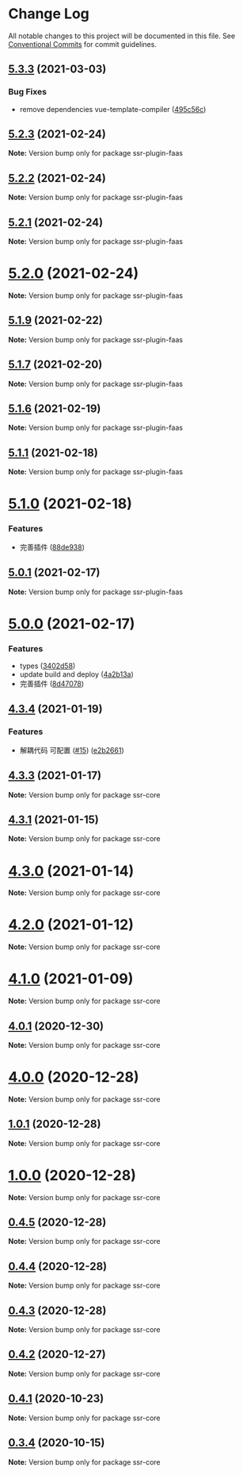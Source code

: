 # Change Log

All notable changes to this project will be documented in this file.
See [Conventional Commits](https://conventionalcommits.org) for commit guidelines.

## [5.3.3](https://github.com/ykfe/ssr/compare/v5.3.2...v5.3.3) (2021-03-03)


### Bug Fixes

* remove dependencies vue-template-compiler ([495c56c](https://github.com/ykfe/ssr/commit/495c56cf241c25423977307cde5dfccbc636eb4f))





## [5.2.3](https://github.com/ykfe/ssr/compare/v5.2.2...v5.2.3) (2021-02-24)

**Note:** Version bump only for package ssr-plugin-faas





## [5.2.2](https://github.com/ykfe/ssr/compare/v5.2.1...v5.2.2) (2021-02-24)

**Note:** Version bump only for package ssr-plugin-faas





## [5.2.1](https://github.com/ykfe/ssr/compare/v5.1.11...v5.2.1) (2021-02-24)

**Note:** Version bump only for package ssr-plugin-faas





# [5.2.0](https://github.com/ykfe/ssr/compare/v5.1.11...v5.2.0) (2021-02-24)

**Note:** Version bump only for package ssr-plugin-faas





## [5.1.9](https://github.com/ykfe/ssr/compare/v5.1.8...v5.1.9) (2021-02-22)

**Note:** Version bump only for package ssr-plugin-faas





## [5.1.7](https://github.com/ykfe/ssr/compare/v5.1.6...v5.1.7) (2021-02-20)

**Note:** Version bump only for package ssr-plugin-faas





## [5.1.6](https://github.com/ykfe/ssr/compare/v5.1.5...v5.1.6) (2021-02-19)

**Note:** Version bump only for package ssr-plugin-faas





## [5.1.1](https://github.com/ykfe/ssr/compare/v5.1.0...v5.1.1) (2021-02-18)

**Note:** Version bump only for package ssr-plugin-faas





# [5.1.0](https://github.com/ykfe/ssr/compare/v4.3.3...v5.1.0) (2021-02-18)


### Features

* 完善插件 ([88de938](https://github.com/ykfe/ssr/commit/88de9380414da99d36822c288849d255daf04b74))





## [5.0.1](https://github.com/ykfe/ssr/compare/v5.0.0...v5.0.1) (2021-02-17)

**Note:** Version bump only for package ssr-plugin-faas





# [5.0.0](https://github.com/ykfe/ssr/compare/v4.3.4...v5.0.0) (2021-02-17)


### Features

* types ([3402d58](https://github.com/ykfe/ssr/commit/3402d5810e1e78f6bd01d4d9abda19b221902ee8))
* update build and deploy ([4a2b13a](https://github.com/ykfe/ssr/commit/4a2b13aaf234567f22a8cb77c04402b8743e5af0))
* 完善插件 ([8d47078](https://github.com/ykfe/ssr/commit/8d47078ef923b837acab21d5d3b2a3471006b418))





## [4.3.4](https://github.com/ykfe/ssr/compare/v4.3.3...v4.3.4) (2021-01-19)


### Features

* 解耦代码 可配置 ([#15](https://github.com/ykfe/ssr/issues/15)) ([e2b2661](https://github.com/ykfe/ssr/commit/e2b266129a1be5372c2eb28e9083edad178047a9))





## [4.3.3](https://github.com/ykfe/ssr/compare/v4.3.2...v4.3.3) (2021-01-17)

**Note:** Version bump only for package ssr-core





## [4.3.1](https://github.com/ykfe/ssr/compare/v4.3.0...v4.3.1) (2021-01-15)

**Note:** Version bump only for package ssr-core





# [4.3.0](https://github.com/ykfe/ssr/compare/v4.2.1...v4.3.0) (2021-01-14)

**Note:** Version bump only for package ssr-core





# [4.2.0](https://github.com/ykfe/ssr/compare/v4.1.0...v4.2.0) (2021-01-12)

**Note:** Version bump only for package ssr-core





# [4.1.0](https://github.com/ykfe/ssr/compare/v4.0.0...v4.1.0) (2021-01-09)

**Note:** Version bump only for package ssr-core





## [4.0.1](https://github.com/ykfe/ssr/compare/v4.0.0...v4.0.1) (2020-12-30)

**Note:** Version bump only for package ssr-core





# [4.0.0](https://github.com/ykfe/ssr/compare/v1.0.1...v4.0.0) (2020-12-28)

**Note:** Version bump only for package ssr-core





## [1.0.1](https://github.com/ykfe/ssr/compare/v1.0.0...v1.0.1) (2020-12-28)

**Note:** Version bump only for package ssr-core





# [1.0.0](https://github.com/ykfe/ssr/compare/v0.4.5...v1.0.0) (2020-12-28)

**Note:** Version bump only for package ssr-core





## [0.4.5](https://github.com/ykfe/ssr/compare/v0.4.4...v0.4.5) (2020-12-28)

**Note:** Version bump only for package ssr-core





## [0.4.4](https://github.com/ykfe/ssr/compare/v0.4.2...v0.4.4) (2020-12-28)

**Note:** Version bump only for package ssr-core





## [0.4.3](https://github.com/ykfe/ssr/compare/v0.4.2...v0.4.3) (2020-12-28)

**Note:** Version bump only for package ssr-core





## [0.4.2](https://github.com/ykfe/ssr/compare/v0.4.1...v0.4.2) (2020-12-27)

**Note:** Version bump only for package ssr-core





## [0.4.1](https://github.com/ykfe/ssr/compare/v0.4.0...v0.4.1) (2020-10-23)

**Note:** Version bump only for package ssr-core





## [0.3.4](https://github.com/ykfe/ssr/compare/v0.3.3...v0.3.4) (2020-10-15)

**Note:** Version bump only for package ssr-core
